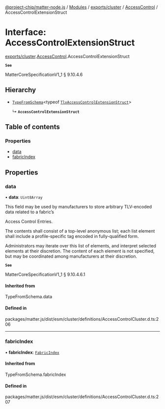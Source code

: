 [@project-chip/matter-node.js](../README.md) / [Modules](../modules.md) / [exports/cluster](../modules/exports_cluster.md) / [AccessControl](../modules/exports_cluster.AccessControl.md) / AccessControlExtensionStruct

# Interface: AccessControlExtensionStruct

[exports/cluster](../modules/exports_cluster.md).[AccessControl](../modules/exports_cluster.AccessControl.md).AccessControlExtensionStruct

**`See`**

MatterCoreSpecificationV1_1 § 9.10.4.6

## Hierarchy

- [`TypeFromSchema`](../modules/exports_tlv.md#typefromschema)\<typeof [`TlvAccessControlExtensionStruct`](../modules/exports_cluster.AccessControl.md#tlvaccesscontrolextensionstruct)\>

  ↳ **`AccessControlExtensionStruct`**

## Table of contents

### Properties

- [data](exports_cluster.AccessControl.AccessControlExtensionStruct.md#data)
- [fabricIndex](exports_cluster.AccessControl.AccessControlExtensionStruct.md#fabricindex)

## Properties

### data

• **data**: `Uint8Array`

This field may be used by manufacturers to store arbitrary TLV-encoded data related to a fabric’s

Access Control Entries.

The contents shall consist of a top-level anonymous list; each list element shall include a profile-specific
tag encoded in fully-qualified form.

Administrators may iterate over this list of elements, and interpret selected elements at their discretion.
The content of each element is not specified, but may be coordinated among manufacturers at their discretion.

**`See`**

MatterCoreSpecificationV1_1 § 9.10.4.6.1

#### Inherited from

TypeFromSchema.data

#### Defined in

packages/matter.js/dist/esm/cluster/definitions/AccessControlCluster.d.ts:206

___

### fabricIndex

• **fabricIndex**: [`FabricIndex`](../modules/exports_datatype.md#fabricindex)

#### Inherited from

TypeFromSchema.fabricIndex

#### Defined in

packages/matter.js/dist/esm/cluster/definitions/AccessControlCluster.d.ts:207
